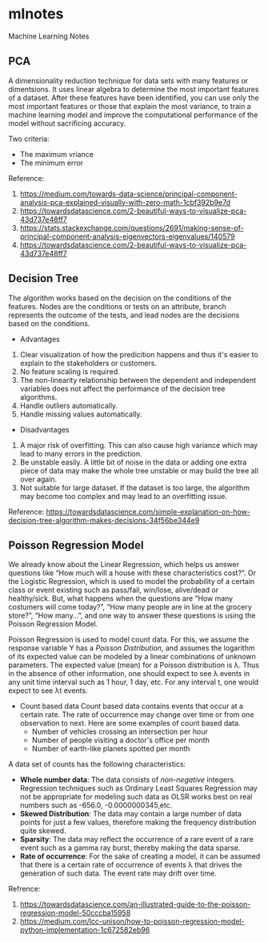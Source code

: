 # mlnotes
Machine Learning Notes

## PCA 
A dimensionality reduction technique for data sets with many features or dimentsions. It uses linear algebra to determine the most important features of a dataset. After these features have been identified, you can use only the most important features or those that explain the most variance, to train a machine learning model and improve the computational performance of the model without sacrificing accuracy.

Two criteria:
- The maximum vriance
- The minimum error


Reference: 
1. https://medium.com/towards-data-science/principal-component-analysis-pca-explained-visually-with-zero-math-1cbf392b9e7d
2. https://towardsdatascience.com/2-beautiful-ways-to-visualize-pca-43d737e48ff7
3. https://stats.stackexchange.com/questions/2691/making-sense-of-principal-component-analysis-eigenvectors-eigenvalues/140579
4. https://towardsdatascience.com/2-beautiful-ways-to-visualize-pca-43d737e48ff7

## Decision Tree
The algorithm works based on the decision on the conditions of the features. Nodes are the conditions or tests on an attribute, branch represents the outcome of the tests, and lead nodes are the decisions based on the conditions.

- Advantages
1. Clear visualization of how the predicition happens and thus it's easier to explain to the stakeholders or customers.
2. No feature scaling is required.
3. The non-linearity relationship between the dependent and independent variables does not affect the performance of the decision tree algorithms.
4. Handle outliers automatically.
5. Handle missing values automatically.

- Disadvantages
1. A major risk of overfitting. This can also cause high variance which may lead to many errors in the prediction.
2. Be unstable easily. A little bit of noise in the data or adding one extra piece of data may make the whole tree unstable or may build the tree all over again.
3. Not suitable for large dataset. If the dataset is too large, the algorithm may become too complex and may lead to an overfitting issue.

Reference: https://towardsdatascience.com/simple-explanation-on-how-decision-tree-algorithm-makes-decisions-34f56be344e9

## Poisson Regression Model
We already know about the Linear Regression, which helps us answer questions like “How much will a house with these characteristics cost?”. Or the Logistic Regression, which is used to model the probability of a certain class or event existing such as pass/fail, win/lose, alive/dead or healthy/sick.
But, what happens when the questions are “How many costumers will come today?”, “How many people are in line at the grocery store?”, “How many…”, and one way to answer these questions is using the Poisson Regression Model.

Poisson Regression is used to model count data. For this, we assume the response variable Y has a *Poisson Distribution*, and assumes the logarithm of its expected value can be modeled by a linear combinations of unknown parameters.
The expected value (mean) for a Poisson distribution is λ. Thus in the absence of other information, one should expect to see λ events in any unit time interval such as 1 hour, 1 day, etc. For any interval t, one would expect to see λt events.

- Count based data
Count based data contains events that occur at a certain rate. The rate of occurrence may change over time or from one observation to next. Here are some examples of count based data. 
  - Number of vehicles crossing an intersection per hour
  - Number of people visiting a doctor's office per month
  - Number of earth-like planets spotted per month

A data set of counts has the following characteristics:
  - **Whole number data**: The data consists of *non-negative* integers. Regression techniques such as Ordinary Least Squares Regression may not be appropriate for modeling such data as OLSR works best on real numbers such as -656.0, -0.0000000345,etc.
  - **Skewed Distribution**: The data may contain a large number of data points for just a few values, therefore making the frequency distribution quite skewed.
  - **Sparsity**: The data may reflect the occurrence of a rare event of a rare event such as a gamma ray burst, thereby making the data sparse.
  - **Rate of occurrence**: For the sake of creating a model, it can be assumed that there is a certain rate of occurrence of events λ that drives the generation of such data. The event rate may drift over time.

Refrence: 
1. https://towardsdatascience.com/an-illustrated-guide-to-the-poisson-regression-model-50cccba15958
2. https://medium.com/lcc-unison/how-to-poisson-regression-model-python-implementation-1c672582eb96
